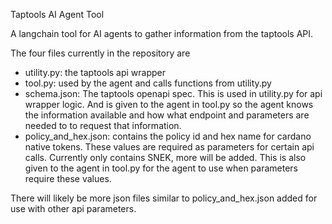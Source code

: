Taptools AI Agent Tool

A langchain tool for AI agents to gather information from the taptools API.

The four files currently in the repository are

- utility.py: the taptools api wrapper
- tool.py: used by the agent and calls functions from utility.py
- schema.json: The taptools openapi spec. This is used in utility.py for
api wrapper logic. And is given to the agent in tool.py so the agent
knows the information available and how what endpoint and parameters
are needed to to request that information.
- policy_and_hex.json: contains the policy id and hex name for
cardano native tokens. These values are required as parameters for certain
api calls. Currently only contains SNEK, more will be added. This is also
given to the agent in tool.py for the agent to use when parameters require
these values.

There will likely be more json files similar to policy_and_hex.json added
for use with other api parameters.
